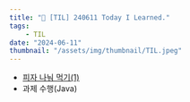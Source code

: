 ```yaml
---
title: "📝 [TIL] 240611 Today I Learned."
tags:
    - TIL
date: "2024-06-11"
thumbnail: "/assets/img/thumbnail/TIL.jpeg"
---
```


- [피자 나눠 먹기(1)](https://github.com/devKobe24/AlgorithmWithJava/tree/main/%ED%94%84%EB%A1%9C%EA%B7%B8%EB%9E%98%EB%A8%B8%EC%8A%A4/0/120814.%E2%80%85%ED%94%BC%EC%9E%90%E2%80%85%EB%82%98%EB%88%A0%E2%80%85%EB%A8%B9%EA%B8%B0%E2%80%85%EF%BC%881%EF%BC%89)
- 과제 수행(Java)
